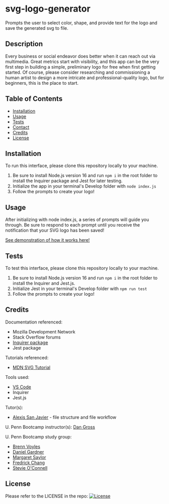 # svg-logo-generator
Prompts the user to select color, shape, and provide text for the logo and save the generated svg to file.

## Description

Every business or social endeavor does better when it can reach out via multimedia. Great metrics start with visibility, and this app can be the very first step in building a simple, preliminary logo for free when first getting started. Of course, please consider researching and commissioning a human artist to design a more intricate and professional-quality logo, but for beginners, this is the place to start.


## Table of Contents

- [Installation](#installation)
- [Usage](#usage)
- [Tests](#tests)
- [Contact](#contact)
- [Credits](#credits)
- [License](#license)


## Installation

To run this interface, please clone this repository locally to your machine.
1. Be sure to install Node.js version 16 and run `npm i` in the root folder to install the Inquirer package and Jest for later testing.
2. Initialize the app in your terminal's Develop folder with `node index.js`
3. Follow the prompts to create your logo!


## Usage

After initializing with node index.js, a series of prompts will guide you through. Be sure to respond to each prompt until you receive the notification that your SVG logo has been saved!

[See demonstration of how it works here!](https://youtu.be/DZIct3_MTvw)


## Tests

To test this interface, please clone this repository locally to your machine.
1. Be sure to install Node.js version 16 and run `npm i` in the root folder to install the Inquirer and Jest.js.
2. Initialize Jest in your terminal's Develop folder with `npm run test`
3. Follow the prompts to create your logo!


## Credits

Documentation referenced:

- Mozilla Development Network
- Stack Overflow forums
- [Inquirer package](https://www.npmjs.com/package/inquirer)
- Jest package

Tutorials referenced:

- [MDN SVG Tutorial](https://developer.mozilla.org/en-US/docs/Web/SVG/Tutorial)

Tools used:
- [VS Code](https://code.visualstudio.com/)
- Inquirer
- Jest.js

Tutor(s): 
- [Alexis San Javier](https://github.com/code-guy21) - file structure and file workflow

U. Penn Bootcamp instructor(s): [Dan Gross](https://github.com/DanielWGross)

U. Penn Bootcamp study group:

- [Brenn Voyles](https://github.com/brennaveir)
- [Daniel Gardner](https://github.com/gardnerd06)
- [Margaret Saylor](https://github.com/msaylorphila)
- [Fredrick Chang](https://github.com/LearnedDr)
- [Stevie O'Connell](https://github.com/OConnell-Coder)


## License

Please refer to the LICENSE in the repo: [![License](https://img.shields.io/badge/license-MIT-blue?logo=github)](https://github.com/miacias/CLI-readme-builder/blob/main/LICENSE)